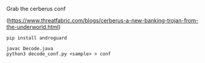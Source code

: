 Grab the cerberus conf

(https://www.threatfabric.com/blogs/cerberus-a-new-banking-trojan-from-the-underworld.html)

```
pip install androguard

javac Decode.java
python3 decode_conf.py <sample> > conf
```
